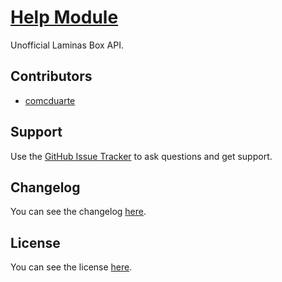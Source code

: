 # [Help Module](https://github.com/comcduarte/com-help) 

Unofficial Laminas Box API.

## Contributors
- [comcduarte](https://github.com/comcduarte)

## Support
Use the [GitHub Issue Tracker](https://github.com/comcduarte/com-help/issues) to ask questions and get support.

## Changelog
You can see the changelog <a href="CHANGELOG.md">here</a>.

## License
You can see the license <a href="LICENSE.md">here</a>.